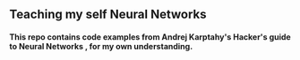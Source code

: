 ## Teaching my self Neural Networks 

#### This repo contains code examples from Andrej Karptahy's Hacker's guide to Neural Networks , for my own understanding.

